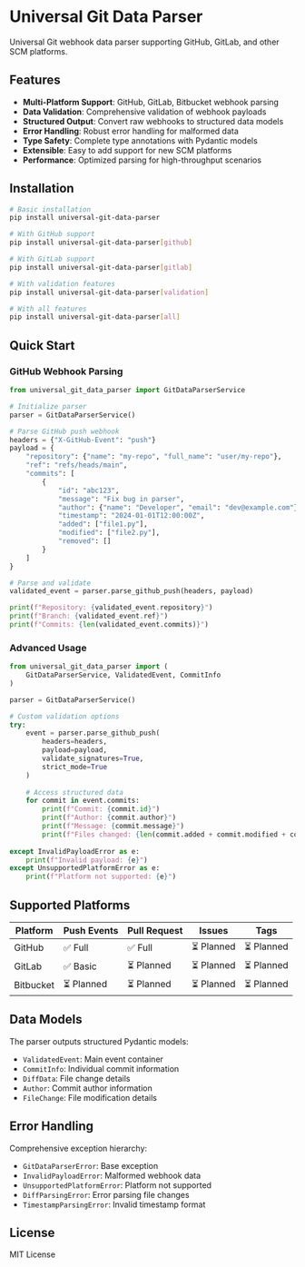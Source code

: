 # Universal Git Data Parser

Universal Git webhook data parser supporting GitHub, GitLab, and other SCM platforms.

## Features

- **Multi-Platform Support**: GitHub, GitLab, Bitbucket webhook parsing
- **Data Validation**: Comprehensive validation of webhook payloads
- **Structured Output**: Convert raw webhooks to structured data models
- **Error Handling**: Robust error handling for malformed data
- **Type Safety**: Complete type annotations with Pydantic models
- **Extensible**: Easy to add support for new SCM platforms
- **Performance**: Optimized parsing for high-throughput scenarios

## Installation

```bash
# Basic installation
pip install universal-git-data-parser

# With GitHub support
pip install universal-git-data-parser[github]

# With GitLab support  
pip install universal-git-data-parser[gitlab]

# With validation features
pip install universal-git-data-parser[validation]

# With all features
pip install universal-git-data-parser[all]
```

## Quick Start

### GitHub Webhook Parsing

```python
from universal_git_data_parser import GitDataParserService

# Initialize parser
parser = GitDataParserService()

# Parse GitHub push webhook
headers = {"X-GitHub-Event": "push"}
payload = {
    "repository": {"name": "my-repo", "full_name": "user/my-repo"},
    "ref": "refs/heads/main",
    "commits": [
        {
            "id": "abc123",
            "message": "Fix bug in parser",
            "author": {"name": "Developer", "email": "dev@example.com"},
            "timestamp": "2024-01-01T12:00:00Z",
            "added": ["file1.py"],
            "modified": ["file2.py"],
            "removed": []
        }
    ]
}

# Parse and validate
validated_event = parser.parse_github_push(headers, payload)

print(f"Repository: {validated_event.repository}")
print(f"Branch: {validated_event.ref}")
print(f"Commits: {len(validated_event.commits)}")
```

### Advanced Usage

```python
from universal_git_data_parser import (
    GitDataParserService, ValidatedEvent, CommitInfo
)

parser = GitDataParserService()

# Custom validation options
try:
    event = parser.parse_github_push(
        headers=headers,
        payload=payload,
        validate_signatures=True,
        strict_mode=True
    )
    
    # Access structured data
    for commit in event.commits:
        print(f"Commit: {commit.id}")
        print(f"Author: {commit.author}")
        print(f"Message: {commit.message}")
        print(f"Files changed: {len(commit.added + commit.modified + commit.removed)}")
        
except InvalidPayloadError as e:
    print(f"Invalid payload: {e}")
except UnsupportedPlatformError as e:
    print(f"Platform not supported: {e}")
```

## Supported Platforms

| Platform | Push Events | Pull Request | Issues | Tags |
|----------|-------------|--------------|--------|------|
| GitHub   | ✅ Full     | ✅ Full      | ⏳ Planned | ⏳ Planned |
| GitLab   | ✅ Basic    | ⏳ Planned   | ⏳ Planned | ⏳ Planned |
| Bitbucket| ⏳ Planned  | ⏳ Planned   | ⏳ Planned | ⏳ Planned |

## Data Models

The parser outputs structured Pydantic models:

- `ValidatedEvent`: Main event container
- `CommitInfo`: Individual commit information
- `DiffData`: File change details
- `Author`: Commit author information
- `FileChange`: File modification details

## Error Handling

Comprehensive exception hierarchy:

- `GitDataParserError`: Base exception
- `InvalidPayloadError`: Malformed webhook data
- `UnsupportedPlatformError`: Platform not supported
- `DiffParsingError`: Error parsing file changes
- `TimestampParsingError`: Invalid timestamp format

## License

MIT License
